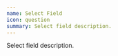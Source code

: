 ```yaml
---
name: Select Field
icon: question
summary: Select field description.
---
```


Select field description.
